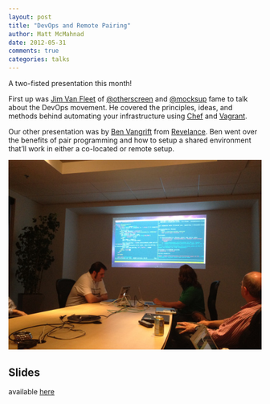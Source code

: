 ```yaml
---
layout: post
title: "DevOps and Remote Pairing"
author: Matt McMahnad
date: 2012-05-31
comments: true
categories: talks
---
```


A two-fisted presentation this month!

First up was [Jim Van Fleet](http://jimvanfleet.com/) of [@otherscreen](http://otherscreen.com/) and [@mocksup](http://mocksup.com/) fame to talk about the DevOps movement. He covered the principles, ideas, and methods behind automating your infrastructure using [Chef](http://www.opscode.com/chef) and [Vagrant](http://vagrantup.com/).

Our other presentation was by [Ben Vangrift](http://ben.vandgrift.com/) from [Revelance](http://thinkrelevance.com/). Ben went over the benefits of pair programming and how to setup a shared environment that’ll work in either a co-located or remote setup.

![Jim and Ben doing a tmux demo](/assets/talks/tmux-demo-1.jpg)

## Slides

available [here](http://ben.vandgrift.com/talks/remote-pairing.pdf)
